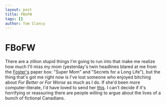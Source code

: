 ```yaml
---
layout: post
title: FBoFW
tags: []
author: Tom Clancy
---
```


# FBoFW

There are a zillion stupid things I'm going to run into that make me realize how much I'll miss my mom (yesterday's twin headlines blared at me from the <a href="http://www.fosters.com/" target="_blank">Foster's</a> paper box: "Super Mom" and "Secrets for a Long Life"), but the thing that's got me right now is I've lost someone who enjoyed bitching about <em>For Better or For Worse</em> as much as I do. If she'd been more computer-literate, I'd have loved to send her <a href="http://en.wikipedia.org/wiki/Talk:For_Better_or_For_Worse" target="_blank">this</a>. I can't decide if it's horrifying or reassuring there are people willing to argue about the lives of a bunch of fictional Canadians.
